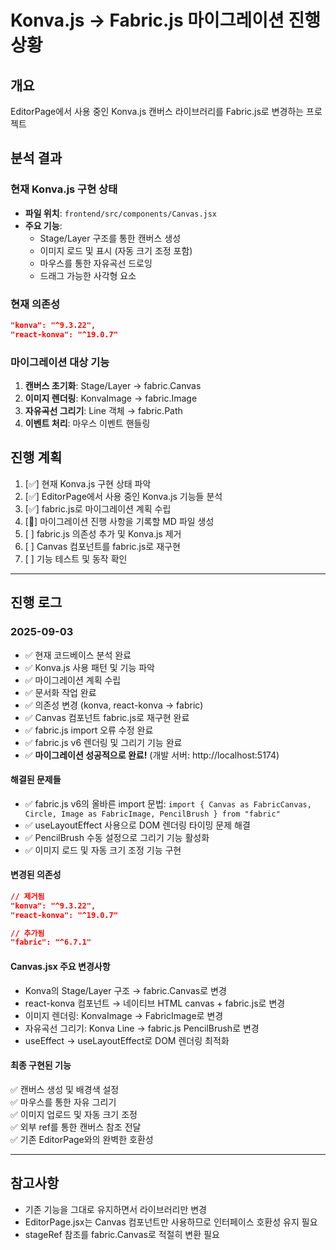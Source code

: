 # Konva.js → Fabric.js 마이그레이션 진행 상황

## 개요
EditorPage에서 사용 중인 Konva.js 캔버스 라이브러리를 Fabric.js로 변경하는 프로젝트

## 분석 결과

### 현재 Konva.js 구현 상태
- **파일 위치**: `frontend/src/components/Canvas.jsx`
- **주요 기능**:
  - Stage/Layer 구조를 통한 캔버스 생성
  - 이미지 로드 및 표시 (자동 크기 조정 포함)
  - 마우스를 통한 자유곡선 드로잉
  - 드래그 가능한 사각형 요소

### 현재 의존성
```json
"konva": "^9.3.22",
"react-konva": "^19.0.7"
```

### 마이그레이션 대상 기능
1. **캔버스 초기화**: Stage/Layer → fabric.Canvas
2. **이미지 렌더링**: KonvaImage → fabric.Image
3. **자유곡선 그리기**: Line 객체 → fabric.Path
4. **이벤트 처리**: 마우스 이벤트 핸들링

## 진행 계획
1. [✅] 현재 Konva.js 구현 상태 파악
2. [✅] EditorPage에서 사용 중인 Konva.js 기능들 분석  
3. [✅] fabric.js로 마이그레이션 계획 수립
4. [🔄] 마이그레이션 진행 사항을 기록할 MD 파일 생성
5. [ ] fabric.js 의존성 추가 및 Konva.js 제거
6. [ ] Canvas 컴포넌트를 fabric.js로 재구현
7. [ ] 기능 테스트 및 동작 확인

---

## 진행 로그

### 2025-09-03
- ✅ 현재 코드베이스 분석 완료
- ✅ Konva.js 사용 패턴 및 기능 파악
- ✅ 마이그레이션 계획 수립
- ✅ 문서화 작업 완료
- ✅ 의존성 변경 (konva, react-konva → fabric)
- ✅ Canvas 컴포넌트 fabric.js로 재구현 완료
- ✅ fabric.js import 오류 수정 완료
- ✅ fabric.js v6 렌더링 및 그리기 기능 완료
- ✅ **마이그레이션 성공적으로 완료!** (개발 서버: http://localhost:5174)

#### 해결된 문제들
- ✅ fabric.js v6의 올바른 import 문법: `import { Canvas as FabricCanvas, Circle, Image as FabricImage, PencilBrush } from "fabric"`
- ✅ useLayoutEffect 사용으로 DOM 렌더링 타이밍 문제 해결
- ✅ PencilBrush 수동 설정으로 그리기 기능 활성화
- ✅ 이미지 로드 및 자동 크기 조정 기능 구현

#### 변경된 의존성
```json
// 제거됨
"konva": "^9.3.22",
"react-konva": "^19.0.7"

// 추가됨  
"fabric": "^6.7.1"
```

#### Canvas.jsx 주요 변경사항
- Konva의 Stage/Layer 구조 → fabric.Canvas로 변경
- react-konva 컴포넌트 → 네이티브 HTML canvas + fabric.js로 변경
- 이미지 렌더링: KonvaImage → FabricImage로 변경
- 자유곡선 그리기: Konva Line → fabric.js PencilBrush로 변경
- useEffect → useLayoutEffect로 DOM 렌더링 최적화

#### 최종 구현된 기능
✅ 캔버스 생성 및 배경색 설정  
✅ 마우스를 통한 자유 그리기  
✅ 이미지 업로드 및 자동 크기 조정  
✅ 외부 ref를 통한 캔버스 참조 전달  
✅ 기존 EditorPage와의 완벽한 호환성

---

## 참고사항
- 기존 기능을 그대로 유지하면서 라이브러리만 변경
- EditorPage.jsx는 Canvas 컴포넌트만 사용하므로 인터페이스 호환성 유지 필요
- stageRef 참조를 fabric.Canvas로 적절히 변환 필요
